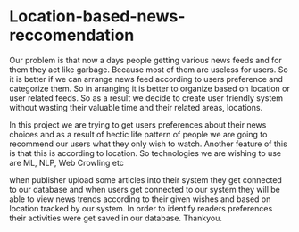# Location-based-news-reccomendation

Our problem is that now a days people getting various news feeds and for them they act like garbage.
Because most of them are useless for users. So it is better if we can arrange news feed according to users preference and categorize them.
So in arranging it is better to organize based on location or user related feeds. So as a result we decide to create user friendly system without wasting their valuable time and their related areas, locations.

In this project we are trying to get users preferences about their news choices and as a result of hectic life pattern of people we are going to recommend our users what they only wish to watch. Another feature of this is that this is according to location. So technologies we are wishing to use are ML, NLP, Web Crowling etc

when publisher upload some articles into their system they get connected to our database and when users get connected to our system they will be able to view news trends according to their given wishes and based on location tracked by our system. In order to identify readers preferences their activities were get saved in our database.
Thankyou.
